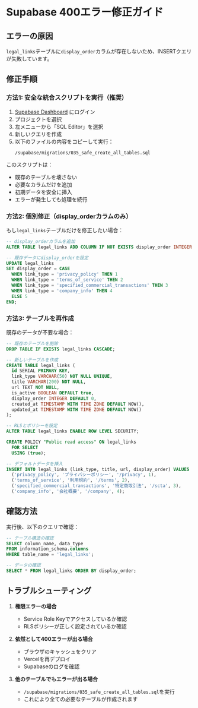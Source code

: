 # Supabase 400エラー修正ガイド

## エラーの原因
`legal_links`テーブルに`display_order`カラムが存在しないため、INSERTクエリが失敗しています。

## 修正手順

### 方法1: 安全な統合スクリプトを実行（推奨）

1. [Supabase Dashboard](https://app.supabase.com) にログイン
2. プロジェクトを選択
3. 左メニューから「SQL Editor」を選択
4. 新しいクエリを作成
5. 以下のファイルの内容をコピーして実行：
   ```
   /supabase/migrations/035_safe_create_all_tables.sql
   ```

このスクリプトは：
- 既存のテーブルを壊さない
- 必要なカラムだけを追加
- 初期データを安全に挿入
- エラーが発生しても処理を続行

### 方法2: 個別修正（display_orderカラムのみ）

もし`legal_links`テーブルだけを修正したい場合：

```sql
-- display_orderカラムを追加
ALTER TABLE legal_links ADD COLUMN IF NOT EXISTS display_order INTEGER DEFAULT 0;

-- 既存データにdisplay_orderを設定
UPDATE legal_links 
SET display_order = CASE 
  WHEN link_type = 'privacy_policy' THEN 1
  WHEN link_type = 'terms_of_service' THEN 2
  WHEN link_type = 'specified_commercial_transactions' THEN 3
  WHEN link_type = 'company_info' THEN 4
  ELSE 5
END;
```

### 方法3: テーブルを再作成

既存のデータが不要な場合：

```sql
-- 既存のテーブルを削除
DROP TABLE IF EXISTS legal_links CASCADE;

-- 新しいテーブルを作成
CREATE TABLE legal_links (
  id SERIAL PRIMARY KEY,
  link_type VARCHAR(50) NOT NULL UNIQUE,
  title VARCHAR(200) NOT NULL,
  url TEXT NOT NULL,
  is_active BOOLEAN DEFAULT true,
  display_order INTEGER DEFAULT 0,
  created_at TIMESTAMP WITH TIME ZONE DEFAULT NOW(),
  updated_at TIMESTAMP WITH TIME ZONE DEFAULT NOW()
);

-- RLSとポリシーを設定
ALTER TABLE legal_links ENABLE ROW LEVEL SECURITY;

CREATE POLICY "Public read access" ON legal_links
  FOR SELECT
  USING (true);

-- デフォルトデータを挿入
INSERT INTO legal_links (link_type, title, url, display_order) VALUES
  ('privacy_policy', 'プライバシーポリシー', '/privacy', 1),
  ('terms_of_service', '利用規約', '/terms', 2),
  ('specified_commercial_transactions', '特定商取引法', '/scta', 3),
  ('company_info', '会社概要', '/company', 4);
```

## 確認方法

実行後、以下のクエリで確認：

```sql
-- テーブル構造の確認
SELECT column_name, data_type 
FROM information_schema.columns 
WHERE table_name = 'legal_links';

-- データの確認
SELECT * FROM legal_links ORDER BY display_order;
```

## トラブルシューティング

1. **権限エラーの場合**
   - Service Role Keyでアクセスしているか確認
   - RLSポリシーが正しく設定されているか確認

2. **依然として400エラーが出る場合**
   - ブラウザのキャッシュをクリア
   - Vercelを再デプロイ
   - Supabaseのログを確認

3. **他のテーブルでもエラーが出る場合**
   - `/supabase/migrations/035_safe_create_all_tables.sql`を実行
   - これにより全ての必要なテーブルが作成されます